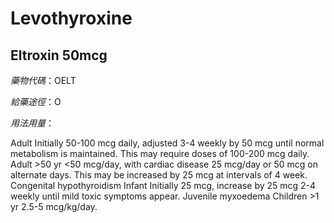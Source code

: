 # Levothyroxine

## Eltroxin 50mcg

*藥物代碼*：OELT

*給藥途徑*：O

*用法用量*：

Adult Initially 50-100 mcg daily, adjusted 3-4 weekly by 50 mcg until normal metabolism is maintained. This may require doses of 100-200 mcg daily. Adult >50 yr <50 mcg/day, with cardiac disease 25 mcg/day or 50 mcg on alternate days. This may be increased by 25 mcg at intervals of 4 week. Congenital hypothyroidism Infant Initially 25 mcg, increase by 25 mcg 2-4 weekly until mild toxic symptoms appear. Juvenile myxoedema Children >1 yr 2.5-5 mcg/kg/day.

